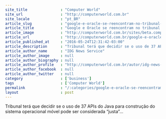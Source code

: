 ```yaml
---
site_title               : "Computer World"
site_url                 : "http://computerworld.com.br"
site_locale              : "pt_BR"
article_slug             : "google-e-oracle-se-reencontram-no-tribunal-para-definir-futuro-do-android"
article_title            : "Google e Oracle se reencontram no tribunal para definir futuro do Android"
article_image            : "http://computerworld.com.br/sites/beta.computerworld.com.br/files/news_articles/android_1.jpg"
article_url              : "http://computerworld.com.br/google-e-oracle-se-reencontram-no-tribunal-para-definir-futuro-do-android"
article_published_at     : "2016-05-24T12:31:42-03:00"
article_description      : "Tribunal terá que decidir se o uso de 37 APIs do Java para construção do sistema operacional móvel pode ser considerada “justa”..."
article_author_name      : "IDG News Service"
article_author_image     : null
article_author_biography : null
article_author_profile   : "http://computerworld.com.br/autor/idg-news-services"
article_author_facebook  : null
article_author_twitter   : null
category                 : ['business']
tags                     : ['Computer World']
permalink                : "/:categories/google-e-oracle-se-reencontram-no-tribunal-para-definir-futuro-do-android/"
layout                   : post
---
```


Tribunal terá que decidir se o uso de 37 APIs do Java para construção do sistema operacional móvel pode ser considerada “justa”...
